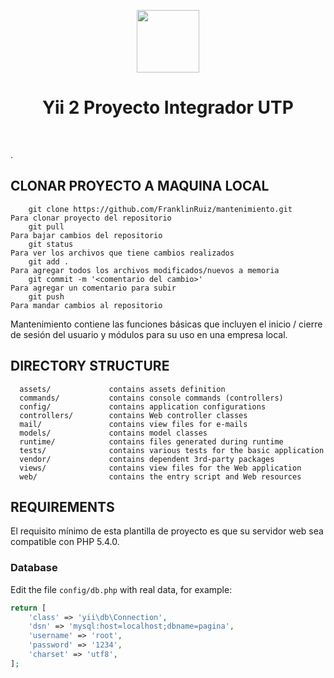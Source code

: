 <p align="center">
    <a href="https://github.com/yiisoft" target="_blank">
        <img src="https://avatars0.githubusercontent.com/u/993323" height="100px">
    </a>
    <h1 align="center">Yii 2 Proyecto Integrador UTP</h1>
    <br>
</p>
.

CLONAR PROYECTO A MAQUINA LOCAL
-------------------
        git clone https://github.com/FranklinRuiz/mantenimiento.git         Para clonar proyecto del repositorio
        git pull                                                            Para bajar cambios del repositorio  
        git status                                                          Para ver los archivos que tiene cambios realizados
        git add .                                                           Para agregar todos los archivos modificados/nuevos a memoria
        git commit -m '<comentario del cambio>'                             Para agregar un comentario para subir
        git push                                                            Para mandar cambios al repositorio  


Mantenimiento contiene las funciones básicas que incluyen el inicio / cierre de sesión del usuario y módulos para su uso en una empresa local.

DIRECTORY STRUCTURE
-------------------

      assets/             contains assets definition
      commands/           contains console commands (controllers)
      config/             contains application configurations
      controllers/        contains Web controller classes
      mail/               contains view files for e-mails
      models/             contains model classes
      runtime/            contains files generated during runtime
      tests/              contains various tests for the basic application
      vendor/             contains dependent 3rd-party packages
      views/              contains view files for the Web application
      web/                contains the entry script and Web resources


REQUIREMENTS
------------

El requisito mínimo de esta plantilla de proyecto es que su servidor web sea compatible con PHP 5.4.0.

### Database

Edit the file `config/db.php` with real data, for example:

```php
return [
    'class' => 'yii\db\Connection',
    'dsn' => 'mysql:host=localhost;dbname=pagina',
    'username' => 'root',
    'password' => '1234',
    'charset' => 'utf8',
];
```
